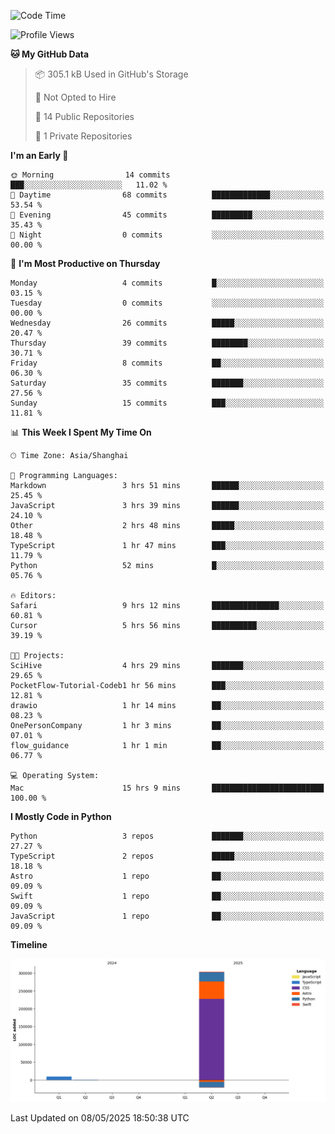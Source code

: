 <!--
**PascalDai/PascalDai** is a ✨ _special_ ✨ repository because its `README.md` (this file) appears on your GitHub profile.

Here are some ideas to get you started:

- 🔭 I’m currently working on ...
- 🌱 I’m currently learning ...
- 👯 I’m looking to collaborate on ...
- 🤔 I’m looking for help with ...
- 💬 Ask me about ...
- 📫 How to reach me: ...
- 😄 Pronouns: ...
- ⚡ Fun fact: ...
-->

<!--START_SECTION:waka-->
![Code Time](http://img.shields.io/badge/Code%20Time-1%2C037%20hrs%2038%20mins-blue)

![Profile Views](http://img.shields.io/badge/Profile%20Views-1-blue)

**🐱 My GitHub Data** 

> 📦 305.1 kB Used in GitHub's Storage 
 > 
> 🚫 Not Opted to Hire
 > 
> 📜 14 Public Repositories 
 > 
> 🔑 1 Private Repositories 
 > 
**I'm an Early 🐤** 

```text
🌞 Morning                14 commits          ███░░░░░░░░░░░░░░░░░░░░░░   11.02 % 
🌆 Daytime                68 commits          █████████████░░░░░░░░░░░░   53.54 % 
🌃 Evening                45 commits          █████████░░░░░░░░░░░░░░░░   35.43 % 
🌙 Night                  0 commits           ░░░░░░░░░░░░░░░░░░░░░░░░░   00.00 % 
```
📅 **I'm Most Productive on Thursday** 

```text
Monday                   4 commits           █░░░░░░░░░░░░░░░░░░░░░░░░   03.15 % 
Tuesday                  0 commits           ░░░░░░░░░░░░░░░░░░░░░░░░░   00.00 % 
Wednesday                26 commits          █████░░░░░░░░░░░░░░░░░░░░   20.47 % 
Thursday                 39 commits          ████████░░░░░░░░░░░░░░░░░   30.71 % 
Friday                   8 commits           ██░░░░░░░░░░░░░░░░░░░░░░░   06.30 % 
Saturday                 35 commits          ███████░░░░░░░░░░░░░░░░░░   27.56 % 
Sunday                   15 commits          ███░░░░░░░░░░░░░░░░░░░░░░   11.81 % 
```


📊 **This Week I Spent My Time On** 

```text
🕑︎ Time Zone: Asia/Shanghai

💬 Programming Languages: 
Markdown                 3 hrs 51 mins       ██████░░░░░░░░░░░░░░░░░░░   25.45 % 
JavaScript               3 hrs 39 mins       ██████░░░░░░░░░░░░░░░░░░░   24.10 % 
Other                    2 hrs 48 mins       █████░░░░░░░░░░░░░░░░░░░░   18.48 % 
TypeScript               1 hr 47 mins        ███░░░░░░░░░░░░░░░░░░░░░░   11.79 % 
Python                   52 mins             █░░░░░░░░░░░░░░░░░░░░░░░░   05.76 % 

🔥 Editors: 
Safari                   9 hrs 12 mins       ███████████████░░░░░░░░░░   60.81 % 
Cursor                   5 hrs 56 mins       ██████████░░░░░░░░░░░░░░░   39.19 % 

🐱‍💻 Projects: 
SciHive                  4 hrs 29 mins       ███████░░░░░░░░░░░░░░░░░░   29.65 % 
PocketFlow-Tutorial-Codeb1 hr 56 mins        ███░░░░░░░░░░░░░░░░░░░░░░   12.81 % 
drawio                   1 hr 14 mins        ██░░░░░░░░░░░░░░░░░░░░░░░   08.23 % 
OnePersonCompany         1 hr 3 mins         ██░░░░░░░░░░░░░░░░░░░░░░░   07.01 % 
flow_guidance            1 hr 1 min          ██░░░░░░░░░░░░░░░░░░░░░░░   06.77 % 

💻 Operating System: 
Mac                      15 hrs 9 mins       █████████████████████████   100.00 % 
```

**I Mostly Code in Python** 

```text
Python                   3 repos             ███████░░░░░░░░░░░░░░░░░░   27.27 % 
TypeScript               2 repos             █████░░░░░░░░░░░░░░░░░░░░   18.18 % 
Astro                    1 repo              ██░░░░░░░░░░░░░░░░░░░░░░░   09.09 % 
Swift                    1 repo              ██░░░░░░░░░░░░░░░░░░░░░░░   09.09 % 
JavaScript               1 repo              ██░░░░░░░░░░░░░░░░░░░░░░░   09.09 % 
```



**Timeline**

![Lines of Code chart](https://raw.githubusercontent.com/PascalDai/PascalDai/main/assets/bar_graph.png)


 Last Updated on 08/05/2025 18:50:38 UTC
<!--END_SECTION:waka-->
